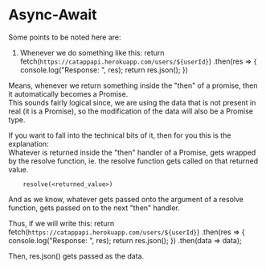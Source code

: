 # Async-Await

Some points to be noted here are:
1. Whenever we do something like this: 
        return fetch(`https://catappapi.herokuapp.com/users/${userId}`)
                .then(res => {
                    console.log("Response: ", res);
                    return res.json();
                })


Means, whenever we return something inside the "then" of a promise, then it automatically becomes a Promise.  
This sounds fairly logical since, we are using the data that is not present in real (it is a Promise), so the modification of the data will also be a Promise type.  

If you want to fall into the technical bits of it, then for you this is the explanation:  
Whatever is returned inside the "then" handler of a Promise, gets wrapped by the resolve function, ie. the resolve function gets called on that returned value.

        resolve(<returned_value>)

And as we know, whatever gets passed onto the argument of a resolve function, gets passed on to the next "then" handler.

Thus, if we will write this:
        return fetch(`https://catappapi.herokuapp.com/users/${userId}`)
                .then(res => {
                    console.log("Response: ", res);
                    return res.json();
                })
                .then(data => data);

Then, res.json() gets passed as the data.           
       
